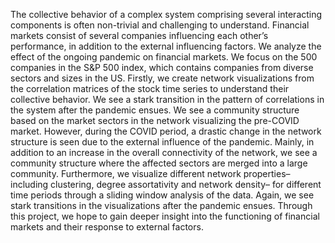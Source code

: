 The collective behavior of a complex system comprising several interacting components is often
non-trivial and challenging to understand. Financial markets consist of several companies influencing
each other’s performance, in addition to the external influencing factors. We analyze the effect of the
ongoing pandemic on financial markets. We focus on the 500 companies in the S&P 500 index, which
contains companies from diverse sectors and sizes in the US. Firstly, we create network visualizations
from the correlation matrices of the stock time series to understand their collective behavior. We see
a stark transition in the pattern of correlations in the system after the pandemic ensues. We see a
community structure based on the market sectors in the network visualizing the pre-COVID market.
However, during the COVID period, a drastic change in the network structure is seen due to the
external influence of the pandemic. Mainly, in addition to an increase in the overall connectivity
of the network, we see a community structure where the affected sectors are merged into a large
community. Furthermore, we visualize different network properties– including clustering, degree
assortativity and network density– for different time periods through a sliding window analysis of
the data. Again, we see stark transitions in the visualizations after the pandemic ensues. Through
this project, we hope to gain deeper insight into the functioning of financial markets and their
response to external factors.
